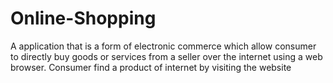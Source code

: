 # Online-Shopping
A application that is a form of electronic commerce which allow consumer to directly buy goods or services from a seller over the internet using a web browser. Consumer find a product of internet by visiting the website
